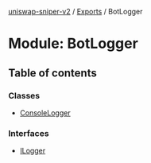[uniswap-sniper-v2](../README.md) / [Exports](../modules.md) / BotLogger

# Module: BotLogger

## Table of contents

### Classes

- [ConsoleLogger](../classes/BotLogger.ConsoleLogger.md)

### Interfaces

- [ILogger](../interfaces/BotLogger.ILogger.md)
